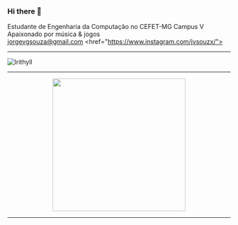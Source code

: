 ### Hi there 👋

Estudante de Engenharia da Computação no CEFET-MG Campus V \
Apaixonado por música & jogos \
jorgevgsouza@gmail.com 
<href="https://www.instagram.com/jvsouzx/">

--------------------------------------------

![Irithyll](https://user-images.githubusercontent.com/60747654/149629057-56e89852-6754-4e4e-9627-be8fb4ae960b.gif)

--------------------------------------------
<div align="center">
  <a href="https://github.com/jvsouzx">
  <img height="300em" src="https://github-readme-stats.vercel.app/api?username=jvsouzx&show_icons=true&theme=dark&include_all_commits=true&count_private=true"/>
</div>
  
--------------------------------------------

